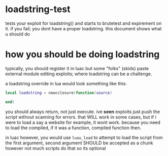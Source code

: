 # loadstring-test

tests your exploit for loadstring() and starts to brutetest and expirement on it.
if you fail; you dont have a proper loadstring. this document shows what u should do

# how you should be doing loadstring

typically, you should register it in luac but some "folks" (skids) paste external module editing exploits; where loadstring can be a challenge.

a loadstring override in lua would look something like this:

```lua
local loadstring = newcclosure(function(source)

end)
```

you should always return, not just execute. ive **seen** exploits just push the script without scanning for errors. that WILL work in some cases, but if i were to load a say a website for example, it wont work. because you need to load the compiled, if it was a function, compiled function then.

in luac however, you would use `luau_load` to attempt to load the script from the first argument, second argument SHOULD be accepted as a chunk however not much scripts do that so its optional

